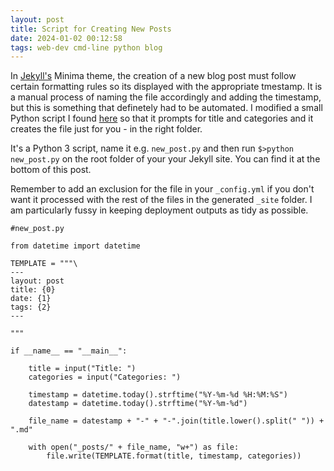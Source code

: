 ```yaml
---
layout: post
title: Script for Creating New Posts
date: 2024-01-02 00:12:58
tags: web-dev cmd-line python blog
---
```


In [Jekyll's][jekyll-site] Minima theme, the creation of a new blog post must follow certain formatting rules so its displayed with the appropriate tmestamp. It is a manual process of naming the file accordingly and adding the timestamp, but this is something that definetely had to be automated. I modified a small Python script I found [here][bcongdon-blog] so that it prompts for title and categories and it creates the file just for you - in the right folder.

It's a Python 3 script, name it e.g. `new_post.py` and then run `$>python new_post.py` on the root folder of your your Jekyll site. You can find it at the bottom of this post.  

Remember to add an exclusion for the file in your `_config.yml` if you don't want it processed with the rest of the files in the generated `_site` folder. I am particularly fussy in keeping deployment outputs as tidy as possible. 

```
#new_post.py

from datetime import datetime

TEMPLATE = """\
---
layout: post
title: {0}
date: {1}
tags: {2}
---

"""

if __name__ == "__main__":

    title = input("Title: ")
    categories = input("Categories: ")

    timestamp = datetime.today().strftime("%Y-%m-%d %H:%M:%S")
    datestamp = datetime.today().strftime("%Y-%m-%d")

    file_name = datestamp + "-" + "-".join(title.lower().split(" ")) + ".md"

    with open("_posts/" + file_name, "w+") as file:
        file.write(TEMPLATE.format(title, timestamp, categories))
```

[gh-pages]: https://pages.github.com/ 
[markdown-site]: https://www.markdownguide.org/
[jekyll-site]: https://jekyllrb.com/
[bcongdon-blog]: https://benjamincongdon.me/blog/2016/03/21/Jekyll-New-Post-Script/